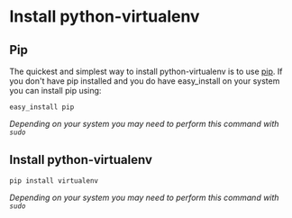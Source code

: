 Install python-virtualenv
=========================

## Pip

The quickest and simplest way to install python-virtualenv is to use [pip](https://pypi.python.org/pypi/pip). If you 
don't have pip installed and you do have easy_install on your system you can install pip using:

    easy_install pip
    
*Depending on your system you may need to perform this command with ```sudo```*

## Install python-virtualenv

    pip install virtualenv
    
*Depending on your system you may need to perform this command with ```sudo```*
